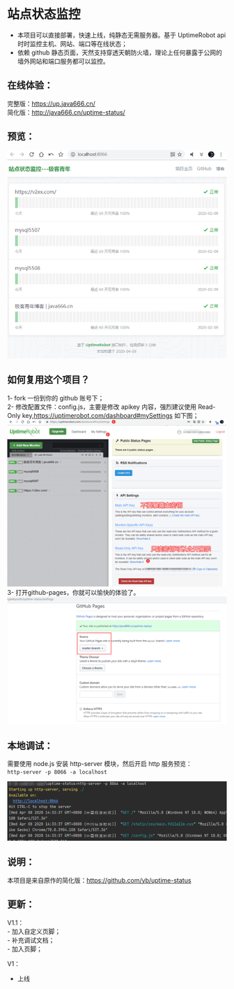# 站点状态监控
- 本项目可以直接部署，快速上线，纯静态无需服务器。基于 UptimeRobot api 时时监控主机、网站、端口等在线状态；  
- 依赖 github 静态页面，天然支持穿透天朝防火墙，理论上任何暴露于公网的墙外网站和端口服务都可以监控。  


## 在线体验：  
完整版：<https://up.java666.cn/>  
简化版：<http://java666.cn/uptime-status/>  

## 预览：  
![](.pic/V1.1.png)  

## 如何复用这个项目？  
1- fork 一份到你的 github 账号下；  
2- 修改配置文件：config.js，主要是修改 apikey 内容，强烈建议使用 Read-Only key,<https://uptimerobot.com/dashboard#mySettings> 如下图；  
![](.pic/warn.png)  
3- 打开github-pages，你就可以愉快的体验了。  
![](.pic/psges.png)   

## 本地调试：
需要使用 node.js 安装 http-server 模块，然后开启 http 服务预览：  
`http-server -p 8066 -a localhost`

![](.pic/http-server.png)

## 说明：

本项目是来自原作的简化版：<https://github.com/yb/uptime-status>

## 更新：
V1.1：  
    - 加入自定义页脚；    
    - 补充调试文档；  
    - 加入页脚；  
    
V1：  
   - 上线

